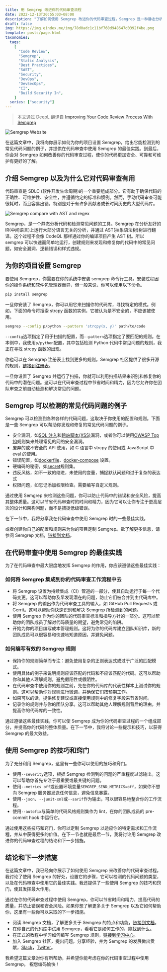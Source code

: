 ```yaml
---
title: 用 Semgrep 改进你的代码审查流程
date: 2022-12-13T20:55:03+08:00
description: "了解如何使用 Semgrep 改进你的代码审查过程，Semgrep 是一种静态分析代码和检测安全问题的工具。这篇文章涵盖了 Semgrep 的设置以及如何充分利用它的技巧。 #Semgrep #SDLC #BSI"
draft: false
img: https://img.eindex.me/img/78d0adc1c11bf760d948647d0392f4be.png
template: posts/page.html
taxonomies:
  tags:
    [
      "Code Review",
      "Semgrep",
      "Static Analysis",
      "Best Practices",
      "SAST",
      "Security",
      "DevOps",
      "DevSecOps",
      "CI",
      "Build Security In",
    ]
  series: ["security"]
---
```


> 本文通过 DeepL 翻译自 [Improving Your Code Review Process With Semgrep](@/posts/improving-your-code-review-process-with-semgrep.md)

![Semgrep Website](https://img.eindex.me/img/0ec861d94c82a9e7fe57880e0f25a2dd.png)

在这篇文章中，我将向你展示如何为你的项目设置 Semgrep，给出它能检测到的常见代码问题的例子，并提供在代码审查中使用 Semgrep 的最佳实践。到最后，你会对 Semgrep 如何改善你的代码审查过程，使你的代码更加安全、可靠和可维护有更好的了解。

## 介绍 Semgrep 以及为什么它对代码审查有用

代码审查是 SDLC (软件开发生命周期)的一个重要组成部分。它有助于确保代码的正确性、可维护性、安全性，并遵循约定的标准和惯例。然而，手动代码审查可能很耗时，而且容易出错，特别是对于有许多贡献者或长时间历史的大型代码库。

<!-- more -->

![Semgrep compare with AST and regex](https://img.eindex.me/img/e23bd0bbaf9d2513d3d26042b1aa702b.png)

Semgrep，是一个静态分析代码和检测常见问题的工具。Semgrep 在分析友好的 IR(中间语言)上运行大部分语言无关的分析，并通过 AST(抽象语法树)树进行翻译。这个过程不会像 CodeQL 那样通过你的编译项目产生 AST 树。所以 semgrep 可以快速而简单地运行，创建规则来发现和修复你的代码中的常见问题，如安全漏洞、逻辑错误和样式违规。

## 为你的项目设置 Semgrep

要使用 Semgrep，你需要在你的系统中安装 semgrep 命令行工具。安装过程因你的操作系统和软件包管理器而异，但一般来说，你可以使用以下命令。

```bash
pip install semgrep
```

一旦你安装了 Semgrep，你可以用它来扫描你的代码库，寻找特定的模式。例如，下面的命令将搜索 strcpy 函数的实例，它被认为是不安全的，不应该被使用。

```bash
semgrep --config p/python --pattern 'strcpy(x, y)' path/to/code
```

`--config`选项指定了用于扫描的配置，而`--pattern`选项指定了要匹配的规则。在本例中，我使用`p/python`配置，其中包括检测 Python 代码中常见问题的规则，我正在寻找 strcpy 函数的出现。

你也可以在 Semgrep 注册表上找到更多的规则，Semgrep 社区提供了很多开源的规则，[链接到注册表](https://semgrep.dev/explore)。

一旦你设置了 Semgrep 并运行了扫描，你就可以利用扫描结果来识别和修复你的代码中的潜在问题。这可以在代码审查过程中节省时间和精力，因为它允许你在团队审查之前自动检测和解决常见的问题。

## Semgrep 可以检测的常见代码问题的例子

Semgrep 可以检测到各种各样的代码问题，这取决于你使用的配置和规则。下面是一些 Semgrep 可以帮助你发现和修复的常见代码问题的例子。

- 安全漏洞，如[SQL 注入](https://semgrep.dev/p/sql-injection)和[跨站脚本(XSS)](https://semgrep.dev/p/xss)漏洞，或者你可以使用[OWASP Top 10](https://semgrep.dev/p/owasp-top-ten)规则集来处理常见的网络安全漏洞。
- 废弃的或不安全的 API 使用，如 C 语言中 strcpy 的使用或 JavaScript 中 eval 的使用。
- 错误配置，如[dockerfile](https://semgrep.dev/p/dockerfile)、[docker-compose](https://semgrep.dev/p/docker-compose) 设置。
- 硬编码的秘密，如[secret](https://semgrep.dev/p/secrets)规则集。
- 违反风格，如不一致的缩进，未使用的变量，捕捉默认问题和过于复杂的表达式
- 权限问题，如忘记添加权限检查。需要编写自定义规则。

通过使用 Semgrep 来检测这些问题，你可以防止代码中的错误和安全风险，提高其整体质量。这可以节省代码审查时的时间和精力，因为它可以让你专注于更高层次的设计和架构问题，而不是捕捉低级错误。

在下一节中，我将分享我在代码审查中使用 Semgrep 时的一些最佳实践。

或者创建你自己的配置和规则来为你的项目定制 Semgrep。欲了解更多信息，请参阅 Semgrep 文档，[链接到文档](https://semgrep.dev/docs/writing-rules/overview/)。

## 在代码审查中使用 Semgrep 的最佳实践

为了在代码审查中最大限度地发挥 Semgrep 的作用，你应该遵循这些最佳实践：

### 如何将 Semgrep 集成到你的代码审查工作流程中去

- 将 Semgrep 设置为持续集成（CI）管道的一部分，使其自动运行于每一个代码变更。这可以帮助你及早发现潜在的问题，防止它们被合并到主代码库中。
- 将 Semgrep 的输出作为代码审查工具的输入，如 GitHub Pull Requests 或 Gerrit。这可以帮助你快速识别和解决 Semgrep 所检测到的问题。
- 使用 Semgrep 作为你的团队的代码审查标准和指导方针的一部分。这可以帮助你的团队成员了解对代码质量的期望，避免常见的陷阱。
- 开始为你的项目编写成本管理规则。这将为你的代码库建立团队知识库，新的团队成员可以很容易和快速地知道原因，并避免问题。

### 如何编写有效的 Semgrep 规则

- 保持你的规则简单而专注：避免使用复杂的正则表达式或过于广泛的匹配模式。
- 使用具体的例子来说明规则应该匹配的代码和不应该匹配的代码。这可以帮助你和其他人理解规则，避免假阳性或假阴性。
- 在代码审查中使用你的规则之前，先在你的代码库的代表性样本上测试你的规则。这可以帮助你对规则进行微调，并确保它们按预期工作。
- 如果可以的话，提供修复建议或直接使用规则中的修复字段来节省时间。
- 记录你的规则并与你的团队分享。这可以帮助其他人理解规则背后的理由，并提高你的代码库的一致性。

通过遵循这些最佳实践，你可以使 Semgrep 成为你的代码审查过程的一个组成部分，并提高你的代码的整体质量。在下一节中，我将讨论一些提示和技巧，以获得 Semgrep 的最大效益。

## 使用 Semgrep 的技巧和窍门

为了充分利用 Semgrep，这里有一些你可以使用的技巧和窍门。

- 使用`--severity`选项，根据 Semgrep 检测到的问题的严重程度过滤输出。这可以帮助你首先专注于最重要或最关键的问题。
- 使用`--metrics off`或设置环境变量`SEMGREP_SEND_METRICS=off`，如果你不想向 Semgrep 服务器发送任何信息，避免信息暴露。
- 使用`--json`、`--junit-xml`或`--sarif`作为输出，可以很容易地整合你的工作流程。
- 使用`--autofix`与简单的代码风格规则集作为 lint，在你的团队成员的 pre-commit hook 中运行它。

通过使用这些技巧和窍门，你可以定制 Semgrep 以适应你的特定需求和工作流程，并从中获得更多的价值。在下一节也就是最后一节，我将讨论用 Semgrep 改进你的代码审查过程的结论和下一步措施。

## 结论和下一步措施

在这篇文章中，我已经向你展示了如何使用 Semgrep 来改善你的代码审查过程。我讨论了使用 Semgrep 的好处，设置它的步骤，它可以检测的代码问题的类型，以及在代码审查中使用它的最佳实践。我还提供了一些使用 Semgrep 的技巧和窍门，使其发挥最大作用。

通过在你的代码审查过程中使用 Semgrep，你可以节省时间和精力，提高代码的质量，并防止错误和安全风险。如果你想了解更多关于 Semgrep 以及它如何帮助你，这里有一些你可以采取的下一步措施。

- 阅读 Semgrep 文档，了解更多关于 Semgrep 的特点和功能，[链接到文档](https://semgrep.dev/docs/)。
- 在你自己的代码库中试用 Semgrep，看看它是如何工作的，能找到什么。
- 在正式的教程中学习如何编写 Semgrep 规则，[链接到学习中心](https://semgrep.dev/learn)。
- 加入 Semgrep 社区，提出问题，分享经验，并为 Semgrep 的发展做出贡献，[Slack](https://r2c.dev/slack)，[Twitter](https://twitter.com/r2cdev)。

我希望这篇文章对你有所帮助，并希望你能考虑在你的代码审查过程中使用 Semgrep。
祝您编码愉快！
